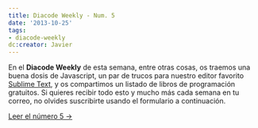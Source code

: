 ```yaml
---
title: Diacode Weekly - Num. 5
date: '2013-10-25'
tags:
- diacode-weekly
dc:creator: Javier
---
```


En el 
**Diacode Weekly**
 de esta semana, entre otras cosas, os traemos una buena dosis de Javascript, un par de trucos para nuestro editor favorito 
[Sublime Text](http://www.sublimetext.com/), y os compartimos un listado de libros de programación gratuitos. Si quieres recibir todo esto y mucho más cada semana en tu correo, no olvides suscribirte usando el formulario a continuación.


[Leer el número 5 →](http://blog.diacode.com/diacode-weekly-5)
